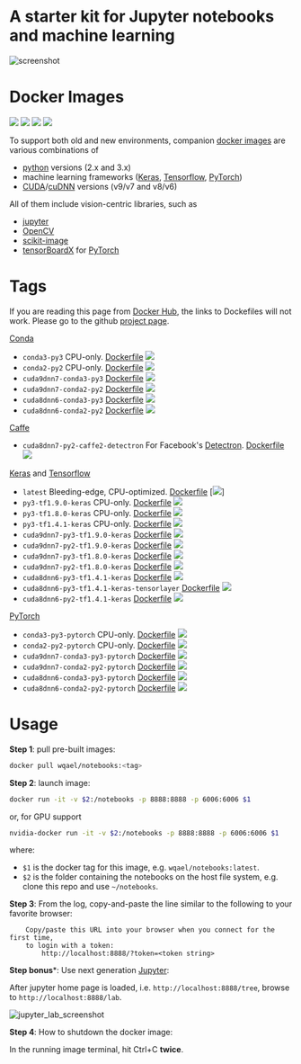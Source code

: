 # A starter kit for Jupyter notebooks and machine learning

![screenshot](https://user-images.githubusercontent.com/1386868/41513335-1caeb610-72d5-11e8-97a7-43bc21f41754.jpg)

# Docker Images

![](https://img.shields.io/docker/automated/wqael/notebooks.svg)
![](https://img.shields.io/docker/build/wqael/notebooks.svg)
![](https://img.shields.io/docker/pulls/wqael/notebooks.svg)
![](https://img.shields.io/docker/stars/wqael/notebooks.svg)

To support both old and new environments, companion [docker images](https://hub.docker.com/r/wqael/notebooks/) are various combinations of
* [python](https://www.python.org/) versions (2.x and 3.x)
* machine learning frameworks ([Keras](https://keras.io/), [Tensorflow](https://www.tensorflow.org/), [PyTorch](https://pytorch.org/))
* [CUDA](https://developer.nvidia.com/cuda-zone)/[cuDNN](https://developer.nvidia.com/cudnn) versions (v9/v7 and v8/v6)

All of them include vision-centric libraries, such as
* [jupyter](http://jupyter.org/)
* [OpenCV](https://opencv.org/)
* [scikit-image](http://scikit-image.org/)
* [tensorBoardX](https://github.com/lanpa/tensorboard-pytorch) for [PyTorch](https://pytorch.org/)


# Tags

If you are reading this page from [Docker Hub](https://hub.docker.com/r/wqael/notebooks/), the links to Dockefiles will not work. Please go to the github [project page](https://github.com/rlan/notebooks).

[Conda](https://conda.io/miniconda.html)

* `conda3-py3` CPU-only. [Dockerfile](docker/conda3-py3/Dockerfile) [![](https://images.microbadger.com/badges/image/wqael/notebooks:conda3-py3.svg)](https://microbadger.com/images/wqael/notebooks:conda3-py3)
* `conda2-py2` CPU-only. [Dockerfile](docker/conda2-py2/Dockerfile) [![](https://images.microbadger.com/badges/image/wqael/notebooks:conda2-py2.svg)](https://microbadger.com/images/wqael/notebooks:conda2-py2)
* `cuda9dnn7-conda3-py3` [Dockerfile](docker/cuda9dnn7-conda3-py3/Dockerfile) [![](https://images.microbadger.com/badges/image/wqael/notebooks:cuda9dnn7-conda3-py3.svg)](https://microbadger.com/images/wqael/notebooks:cuda9dnn7-conda3-py3)
* `cuda9dnn7-conda2-py2` [Dockerfile](docker/cuda9dnn7-conda2-py2/Dockerfile) [![](https://images.microbadger.com/badges/image/wqael/notebooks:cuda9dnn7-conda2-py2.svg)](https://microbadger.com/images/wqael/notebooks:cuda9dnn7-conda2-py2)
* `cuda8dnn6-conda3-py3` [Dockerfile](docker/cuda8dnn6-conda3-py3/Dockerfile) [![](https://images.microbadger.com/badges/image/wqael/notebooks:cuda8dnn6-conda3-py3.svg)](https://microbadger.com/images/wqael/notebooks:cuda8dnn6-conda3-py3)
* `cuda8dnn6-conda2-py2` [Dockerfile](docker/cuda8dnn6-conda2-py2/Dockerfile) [![](https://images.microbadger.com/badges/image/wqael/notebooks:cuda8dnn6-conda2-py2.svg)](https://microbadger.com/images/wqael/notebooks:cuda8dnn6-conda2-py2)

[Caffe](https://caffe2.ai/)

* `cuda8dnn7-py2-caffe2-detectron` For Facebook's [Detectron](https://github.com/facebookresearch/Detectron). [Dockerfile](docker/cuda8dnn7-py2-caffe2-detectron/Dockerfile) [![](https://images.microbadger.com/badges/image/wqael/notebooks:cuda8dnn7-py2-caffe2-detectron.svg)](https://microbadger.com/images/wqael/notebooks:cuda8dnn7-py2-caffe2-detectron)

[Keras](https://keras.io/) and [Tensorflow](https://www.tensorflow.org/)

* `latest` Bleeding-edge, CPU-optimized. [Dockerfile](docker/latest/Dockerfile) [![](https://images.microbadger.com/badges/image/wqael/notebooks:latest.svg)]
* `py3-tf1.9.0-keras` CPU-only. [Dockerfile](docker/py3-tf1.9.0-keras/Dockerfile) [![](https://images.microbadger.com/badges/image/wqael/notebooks:py3-tf1.9.0-keras.svg)](https://microbadger.com/images/wqael/notebooks:py3-tf1.9.0-keras)
* `py3-tf1.8.0-keras` CPU-only. [Dockerfile](docker/py3-tf1.8.0-keras/Dockerfile) [![](https://images.microbadger.com/badges/image/wqael/notebooks:py3-tf1.8.0-keras.svg)](https://microbadger.com/images/wqael/notebooks:py3-tf1.8.0-keras)
* `py3-tf1.4.1-keras` CPU-only. [Dockerfile](docker/py3-tf1.4.1-keras/Dockerfile) [![](https://images.microbadger.com/badges/image/wqael/notebooks:py3-tf1.4.1-keras.svg)](https://microbadger.com/images/wqael/notebooks:py3-tf1.4.1-keras)
* `cuda9dnn7-py3-tf1.9.0-keras` [Dockerfile](docker/cuda9dnn7-py3-tf1.9.0-keras/Dockerfile) [![](https://images.microbadger.com/badges/image/wqael/notebooks:cuda9dnn7-py3-tf1.9.0-keras.svg)](https://microbadger.com/images/wqael/notebooks:cuda9dnn7-py3-tf1.9.0-keras)
* `cuda9dnn7-py2-tf1.9.0-keras` [Dockerfile](docker/cuda9dnn7-py2-tf1.9.0-keras/Dockerfile) [![](https://images.microbadger.com/badges/image/wqael/notebooks:cuda9dnn7-py2-tf1.9.0-keras.svg)](https://microbadger.com/images/wqael/notebooks:cuda9dnn7-py2-tf1.9.0-keras)
* `cuda9dnn7-py3-tf1.8.0-keras` [Dockerfile](docker/cuda9dnn7-py3-tf1.8.0-keras/Dockerfile) [![](https://images.microbadger.com/badges/image/wqael/notebooks:cuda9dnn7-py3-tf1.8.0-keras.svg)](https://microbadger.com/images/wqael/notebooks:cuda9dnn7-py3-tf1.8.0-keras)
* `cuda9dnn7-py2-tf1.8.0-keras` [Dockerfile](docker/cuda9dnn7-py2-tf1.8.0-keras/Dockerfile) [![](https://images.microbadger.com/badges/image/wqael/notebooks:cuda9dnn7-py2-tf1.8.0-keras.svg)](https://microbadger.com/images/wqael/notebooks:cuda9dnn7-py2-tf1.8.0-keras)
* `cuda8dnn6-py3-tf1.4.1-keras` [Dockerfile](docker/cuda8dnn6-py3-tf1.4.1-keras/Dockerfile) [![](https://images.microbadger.com/badges/image/wqael/notebooks:cuda8dnn6-py3-tf1.4.1-keras.svg)](https://microbadger.com/images/wqael/notebooks:cuda8dnn6-py3-tf1.4.1-keras)
* `cuda8dnn6-py3-tf1.4.1-keras-tensorlayer` [Dockerfile](docker/cuda8dnn6-py3-tf1.4.1-keras-tensorlayer/Dockerfile) [![](https://images.microbadger.com/badges/image/wqael/notebooks:cuda8dnn6-py3-tf1.4.1-keras-tensorlayer.svg)](https://microbadger.com/images/wqael/notebooks:cuda8dnn6-py3-tf1.4.1-keras-tensorlayer)
* `cuda8dnn6-py2-tf1.4.1-keras` [Dockerfile](docker/cuda8dnn6-py2-tf1.4.1-keras/Dockerfile) [![](https://images.microbadger.com/badges/image/wqael/notebooks:cuda8dnn6-py2-tf1.4.1-keras.svg)](https://microbadger.com/images/wqael/notebooks:cuda8dnn6-py2-tf1.4.1-keras)

[PyTorch](https://pytorch.org/)

* `conda3-py3-pytorch` CPU-only. [Dockerfile](docker/conda3-py3-pytorch/Dockerfile) [![](https://images.microbadger.com/badges/image/wqael/notebooks:conda3-py3-pytorch.svg)](https://microbadger.com/images/wqael/notebooks:conda3-py3-pytorch)
* `conda2-py2-pytorch` CPU-only. [Dockerfile](docker/conda2-py2-pytorch/Dockerfile) [![](https://images.microbadger.com/badges/image/wqael/notebooks:conda2-py2-pytorch.svg)](https://microbadger.com/images/wqael/notebooks:conda2-py2-pytorch)
* `cuda9dnn7-conda3-py3-pytorch` [Dockerfile](docker/cuda9dnn7-conda3-py3-pytorch/Dockerfile) [![](https://images.microbadger.com/badges/image/wqael/notebooks:cuda9dnn7-conda3-py3-pytorch.svg)](https://microbadger.com/images/wqael/notebooks:cuda9dnn7-conda3-py3-pytorch)
* `cuda9dnn7-conda2-py2-pytorch` [Dockerfile](docker/cuda9dnn7-conda2-py2-pytorch/Dockerfile) [![](https://images.microbadger.com/badges/image/wqael/notebooks:cuda9dnn7-conda2-py2-pytorch.svg)](https://microbadger.com/images/wqael/notebooks:cuda9dnn7-conda2-py2-pytorch)
* `cuda8dnn6-conda3-py3-pytorch` [Dockerfile](docker/cuda8dnn6-conda3-py3-pytorch/Dockerfile) [![](https://images.microbadger.com/badges/image/wqael/notebooks:cuda8dnn6-conda3-py3-pytorch.svg)](https://microbadger.com/images/wqael/notebooks:cuda8dnn6-conda3-py3-pytorch)
* `cuda8dnn6-conda2-py2-pytorch` [Dockerfile](docker/cuda8dnn6-conda2-py2-pytorch/Dockerfile) [![](https://images.microbadger.com/badges/image/wqael/notebooks:cuda8dnn6-conda2-py2-pytorch.svg)](https://microbadger.com/images/wqael/notebooks:cuda8dnn6-conda2-py2-pytorch)


# Usage

**Step 1**: pull pre-built images:

```sh
docker pull wqael/notebooks:<tag>
```

**Step 2**: launch image:

```sh
docker run -it -v $2:/notebooks -p 8888:8888 -p 6006:6006 $1
```

or, for GPU support

```sh
nvidia-docker run -it -v $2:/notebooks -p 8888:8888 -p 6006:6006 $1
```

where:

* `$1` is the docker tag for this image, e.g. `wqael/notebooks:latest`.
* `$2` is the folder containing the notebooks on the host file system, e.g. clone this repo and use `~/notebooks`.


**Step 3**: From the log, copy-and-paste the line similar to the following to your favorite browser:

```
    Copy/paste this URL into your browser when you connect for the first time,
    to login with a token:
        http://localhost:8888/?token=<token string>
```

**Step bonus***: Use next generation [Jupyter](http://jupyterlab.readthedocs.io/en/latest/):

After jupyter home page is loaded, i.e. `http://localhost:8888/tree`, browse to `http://localhost:8888/lab`.

![jupyter_lab_screenshot](https://user-images.githubusercontent.com/1386868/38536941-ce8effb0-3cc6-11e8-936b-fe5d80fdc660.jpg)

**Step 4**: How to shutdown the docker image:

In the running image terminal, hit Ctrl+C **twice**.
